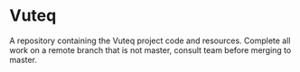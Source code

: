 # Vuteq
A repository containing the Vuteq project code and resources. Complete all work on a remote branch that is not master, consult team before merging to master.
